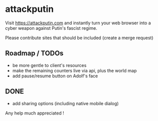 # attackputin

Visit https://attackputin.com and instantly turn your web browser into a cyber weapon against Putin's fascist regime.

Please contribute sites that should be included (create a merge request)

## Roadmap / TODOs
- be more gentle to client's resources 
- make the remaining counters live via api, plus the world map
- add pause/resume button on Adolf's face

## DONE
- add sharing options (including native mobile dialog) 

Any help much appreciated !